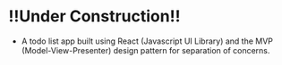 # !!Under Construction!!

- A todo list app built using React (Javascript UI Library) and the MVP (Model-View-Presenter) design pattern for separation of concerns.